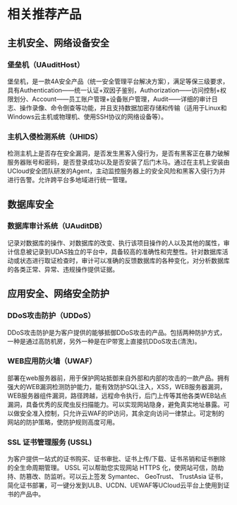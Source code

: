 

# 相关推荐产品

## 主机安全、网络设备安全

### 堡垒机（UAuditHost）

堡垒机，是一款4A安全产品（统一安全管理平台解决方案），满足等保三级要求，具有Authentication——统一认证+双因子鉴别，Authorization——访问控制+权限划分、Account——员工账户管理+设备账户管理，Audit——详细的审计日志、操作录像、命令倒查等功能，并且支持数据加密存储和传输（适用于Linux和Windows云主机或物理机、使用SSH协议的网络设备等）。

### 主机入侵检测系统（UHIDS）

检测主机上是否存在安全漏洞，是否发生黑客入侵行为，是否有黑客正在暴力破解服务器账号和密码，是否登录成功以及是否安装了后门木马。通过在主机上安装由UCloud安全团队研发的Agent，主动监控服务器上的安全风险和黑客入侵行为并进行告警。允许跨平台多地域进行统一管理。

## 数据库安全

### 数据库审计系统（UAuditDB）

记录对数据库的操作、对数据库的改变、执行该项目操作的人以及其他的属性，审计信息被记录到UDAS独立的平台中，具备较高的准确性和完整性。针对数据库活动或状态进行取证检查时，审计可以准确的反馈数据库的各种变化，对分析数据库的各类正常、异常、违规操作提供证据。

## 应用安全、网络安全防护

### DDoS攻击防护（UDDoS）

DDoS攻击防护是为客户提供的能够抵御DDoS攻击的产品。包括两种防护方式，一种是通过高防机房，另外一种是在IP带宽上直接抗DDoS攻击(清洗)。

### WEB应用防火墙（UWAF）

部署在web服务器前，用于保护网站抵御来自外部和内部的攻击的一款产品。拥有强大的WEB漏洞检测防护能力，能有效防护SQL注入，XSS，WEB服务器漏洞，WEB服务器组件漏洞，路径跨越，远程命令执行，后门上传等其他各类WEB站点漏洞，具备优秀的反爬虫反扫描能力。可以实现网站隐身，避免真实地址暴露。可以做安全准入控制，只允许云WAF的IP访问，其余定向访问一律禁止。可定制的网站的防护策略，使防护规则高度可用。

### SSL 证书管理服务 (USSL)

为客户提供一站式的证书购买、证书审批、证书上传/下载、证书吊销和证书删除的全生命周期管理。 USSL 可以帮助您实现网站 HTTPS
化，使网站可信，防劫持、防篡改、防监听。可以云上签发 Symantec、 GeoTrust、 TrustAsia
证书，简化证书部署，可一键分发到ULB、UCDN、UEWAF等UCloud云平台上使用到证书的产品中。

